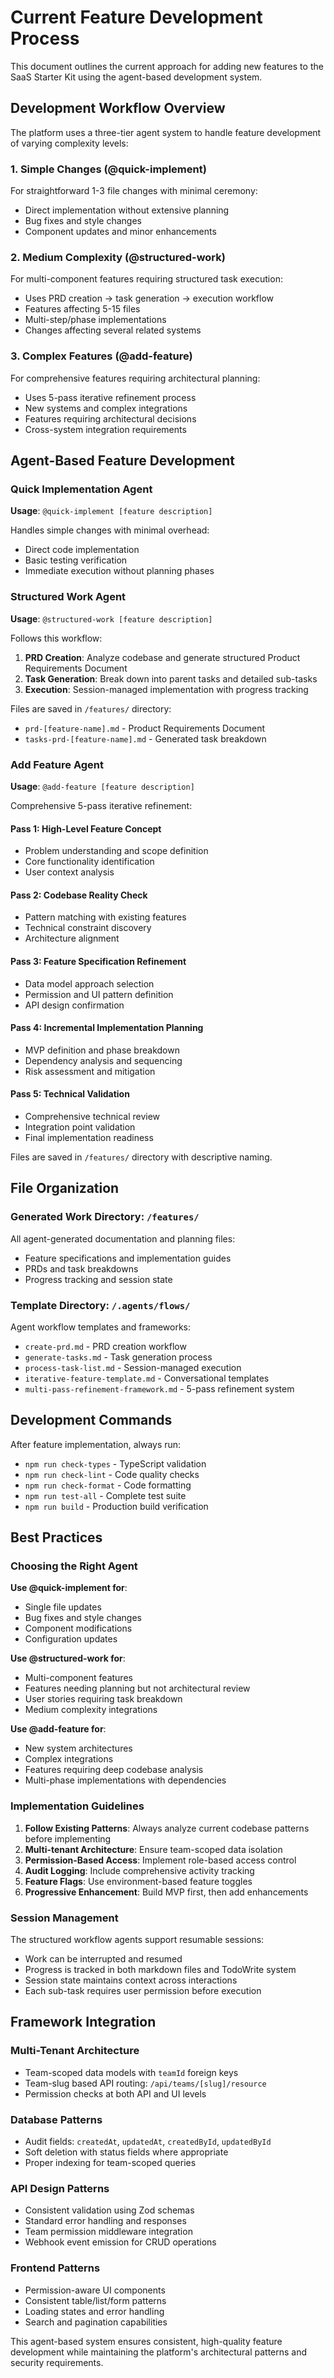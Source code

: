 # Current Feature Development Process

This document outlines the current approach for adding new features to the SaaS Starter Kit using the agent-based development system.

## Development Workflow Overview

The platform uses a three-tier agent system to handle feature development of varying complexity levels:

### 1. Simple Changes (@quick-implement)

For straightforward 1-3 file changes with minimal ceremony:

- Direct implementation without extensive planning
- Bug fixes and style changes
- Component updates and minor enhancements

### 2. Medium Complexity (@structured-work)

For multi-component features requiring structured task execution:

- Uses PRD creation → task generation → execution workflow
- Features affecting 5-15 files
- Multi-step/phase implementations
- Changes affecting several related systems

### 3. Complex Features (@add-feature)

For comprehensive features requiring architectural planning:

- Uses 5-pass iterative refinement process
- New systems and complex integrations
- Features requiring architectural decisions
- Cross-system integration requirements

## Agent-Based Feature Development

### Quick Implementation Agent

**Usage**: `@quick-implement [feature description]`

Handles simple changes with minimal overhead:

- Direct code implementation
- Basic testing verification
- Immediate execution without planning phases

### Structured Work Agent

**Usage**: `@structured-work [feature description]`

Follows this workflow:

1. **PRD Creation**: Analyze codebase and generate structured Product Requirements Document
2. **Task Generation**: Break down into parent tasks and detailed sub-tasks
3. **Execution**: Session-managed implementation with progress tracking

Files are saved in `/features/` directory:

- `prd-[feature-name].md` - Product Requirements Document
- `tasks-prd-[feature-name].md` - Generated task breakdown

### Add Feature Agent

**Usage**: `@add-feature [feature description]`

Comprehensive 5-pass iterative refinement:

#### Pass 1: High-Level Feature Concept

- Problem understanding and scope definition
- Core functionality identification
- User context analysis

#### Pass 2: Codebase Reality Check

- Pattern matching with existing features
- Technical constraint discovery
- Architecture alignment

#### Pass 3: Feature Specification Refinement

- Data model approach selection
- Permission and UI pattern definition
- API design confirmation

#### Pass 4: Incremental Implementation Planning

- MVP definition and phase breakdown
- Dependency analysis and sequencing
- Risk assessment and mitigation

#### Pass 5: Technical Validation

- Comprehensive technical review
- Integration point validation
- Final implementation readiness

Files are saved in `/features/` directory with descriptive naming.

## File Organization

### Generated Work Directory: `/features/`

All agent-generated documentation and planning files:

- Feature specifications and implementation guides
- PRDs and task breakdowns
- Progress tracking and session state

### Template Directory: `/.agents/flows/`

Agent workflow templates and frameworks:

- `create-prd.md` - PRD creation workflow
- `generate-tasks.md` - Task generation process
- `process-task-list.md` - Session-managed execution
- `iterative-feature-template.md` - Conversational templates
- `multi-pass-refinement-framework.md` - 5-pass refinement system

## Development Commands

After feature implementation, always run:

- `npm run check-types` - TypeScript validation
- `npm run check-lint` - Code quality checks
- `npm run check-format` - Code formatting
- `npm run test-all` - Complete test suite
- `npm run build` - Production build verification

## Best Practices

### Choosing the Right Agent

**Use @quick-implement for**:

- Single file updates
- Bug fixes and style changes
- Component modifications
- Configuration updates

**Use @structured-work for**:

- Multi-component features
- Features needing planning but not architectural review
- User stories requiring task breakdown
- Medium complexity integrations

**Use @add-feature for**:

- New system architectures
- Complex integrations
- Features requiring deep codebase analysis
- Multi-phase implementations with dependencies

### Implementation Guidelines

1. **Follow Existing Patterns**: Always analyze current codebase patterns before implementing
2. **Multi-tenant Architecture**: Ensure team-scoped data isolation
3. **Permission-Based Access**: Implement role-based access control
4. **Audit Logging**: Include comprehensive activity tracking
5. **Feature Flags**: Use environment-based feature toggles
6. **Progressive Enhancement**: Build MVP first, then add enhancements

### Session Management

The structured workflow agents support resumable sessions:

- Work can be interrupted and resumed
- Progress is tracked in both markdown files and TodoWrite system
- Session state maintains context across interactions
- Each sub-task requires user permission before execution

## Framework Integration

### Multi-Tenant Architecture

- Team-scoped data models with `teamId` foreign keys
- Team-slug based API routing: `/api/teams/[slug]/resource`
- Permission checks at both API and UI levels

### Database Patterns

- Audit fields: `createdAt`, `updatedAt`, `createdById`, `updatedById`
- Soft deletion with status fields where appropriate
- Proper indexing for team-scoped queries

### API Design Patterns

- Consistent validation using Zod schemas
- Standard error handling and responses
- Team permission middleware integration
- Webhook event emission for CRUD operations

### Frontend Patterns

- Permission-aware UI components
- Consistent table/list/form patterns
- Loading states and error handling
- Search and pagination capabilities

This agent-based system ensures consistent, high-quality feature development while maintaining the platform's architectural patterns and security requirements.
